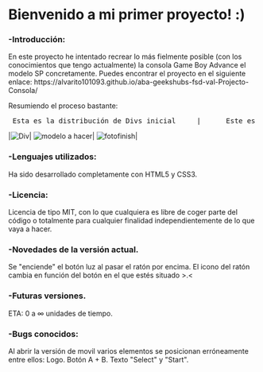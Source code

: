 <h1> Bienvenido a mi primer proyecto! :) </h1>

<h3>-Introducción:</h3>
En este proyecto he intentado recrear lo más fielmente posible (con los conocimientos que tengo actualmente) la consola Game Boy Advance el modelo SP concretamente.
Puedes encontrar el proyecto en el siguiente enlace: 
https://alvarito101093.github.io/aba-geekshubs-fsd-val-Projecto-Consola/

Resumiendo el proceso bastante:

<pre> Esta es la distribución de Divs inicial     |      Este es el modelo que he seguido        |         Foto finish!!! | </pre>

|![Div](https://user-images.githubusercontent.com/122753448/214079203-80b6390f-5d46-4f90-b02e-bf28f4b1e475.png)| 
![modelo a hacer](https://user-images.githubusercontent.com/122753448/214079312-6c615a70-1a4a-43e7-b142-4e19e50c39db.png)|
![fotofinish](https://user-images.githubusercontent.com/122753448/214079384-d2468145-4c17-4ee0-9d6e-cc3a0bbc3a36.png)|


<h3>-Lenguajes utilizados:</h3>
Ha sido desarrollado completamente con HTML5 y CSS3.

<h3>-Licencia:</h3>
Licencia de tipo MIT, con lo que cualquiera es libre de coger parte del código o totalmente para cualquier finalidad independientemente de lo que vaya a hacer.

<h3>-Novedades de la versión actual.</h3>
Se "enciende" el botón luz al pasar el ratón por encima.
El icono del ratón cambia en función del botón en el que estés situado >.<

<h3>-Futuras versiones.</h3>
ETA: 0 a ∞ unidades de tiempo.

<h3>-Bugs conocidos:</h3>
Al abrir la versión de movil varios elementos se posicionan erróneamente entre ellos:
Logo.
Botón A + B.
Texto "Select" y "Start".
